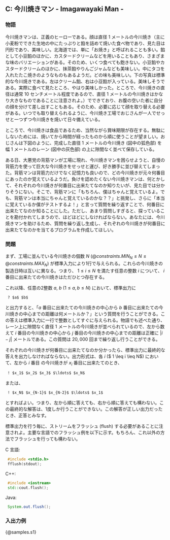 ## C: 今川焼きマン - Imagawayaki Man -

### 物語
今川焼きマンは、正義のヒーローである。顔は直径 $1$ メートルの今川焼き（主に小麦粉でできた生地の中にたっぷりと餡を詰めて焼いた食べ物であり、見た目は円形であり、美味しい。北海道では、単に「お焼き」と呼ばれることも多い。餡として小豆餡のほかに、カスタードクリームなどを用いることもあり、さまざまな味のバリエーションがある。そのため、いくつ食べても飽きない。小豆餡やカスタードクリームのほかに、抹茶餡やりんごジャムなども美味しい。中にタコを入れたたこ焼きのようなものもあるようだ。どの味も美味しい。下の写真は標準的な今川焼きである。左はクリーム餡、右は小豆餡が入っている。美味しそうである。実際に食べて見たところ、やはり美味しかった。ところで、今川焼きの直径は通常 $10$ センチメートル程度であるので、直径 $1$ メートルの今川焼きはかなり大きなものであることに注意されよ。）でできており、お腹の空いた者に自分の顔を分けて差し出すこともある。そのため、必要に応じて顔を取り替える必要がある。いつでも取り替えられるように、今川焼き工場でおじさんが一人でせっせと一つずつ今川焼きを焼いて日々備えている。

ところで、今川焼きは食品であるため、当然ながら賞味期限が存在する。無駄にしないためには、焼いてから時間が経ったものから順に使うことが望ましい。おじさんは下図のように、完成した直径 $1$ メートルの今川焼き (図中の狐色部) を幅 $1$ メートルのレーン (図中の灰色部) の上に隙間なく並べて保存している。

ある日、大悪党の背筋マンが工場に現れ、今川焼きマンを困らせようと、自慢の背筋力を使って巨大な今川焼きをせっせと運び、好き勝手に並び替えてしまった。背筋マンは背筋力だけでなく記憶力も良いので、どの今川焼きが元々何番目にあったのか覚えているようだ。負けを認めたくない今川焼きマンは、何とかして、それぞれの今川焼きが何番目に出来たてなのか知りたいが、見た目では分かりそうにない。そこで、背筋マンに「もちろん、僕はちゃんと覚えているよ。でも、背筋マンは本当にちゃんと覚えているのかな？？」と挑発し、さらに「本当に覚えているか僕がテストするよ！」と言って質問を繰り返すことで、何番目に出来たてなのか知ることにした。ただし、あまり質問しすぎると、探っていることを勘付かれてしまうので、ほどほどにしなければならない。あなたには、今川焼きマンを助けるため、質問を繰り返し生成し、それぞれの今川焼きが何番目に出来たてなのかを当てるプログラムを作成してほしい。

### 問題

まず、工場に並んでいる今川焼きの個数 $N$ (${@constraints.MIN_N} \leq N \leq {@constraints.MAX_N}$) が標準入力により1行で与えられる。これらの今川焼きの製造日時は互いに異なる。つまり、 $1 \leq i \leq N$ を満たす任意の整数 $i$ について、 $i$ 番目に出来たての今川焼きはただひとつ存在する。

これ以降、任意の2整数 $a$, $b$ ($1 \leq a, b \leq N$) において、標準出力に

```
 ? $a$ $b$
```

と出力すると、「$a$ 番目に出来たての今川焼きの中心から $b$ 番目に出来たての今川焼きの中心までの距離は何メートルか？」という質問を行うことができる。この答えは標準入力に一行で整数としてすぐに与えられる。物語でも述べた通り、レーン上に隙間なく直径 $1$ メートルの今川焼きが並べられているので、左から数えて $i$ 番目の今川焼きの中心から $j$ 番目の今川焼きの中心までの距離は正確に $|i - j|$ メートルである。この質問は $20{,}000$ 回まで繰り返し行うことができる。

それぞれの今川焼きが何番目に出来たてなのか分かったら、標準出力に最終的な答えを出力しなければならない。出力形式は、各 $i$ ($ 1 \leq i \leq N$) において、左から $i$ 番目 の今川焼きが $x_i$ 番目に出来たてのとき、

```
 ! $x_1$ $x_2$ $x_3$ $\ldots$ $x_N$
```

または、

```
 ! $x_N$ $x_{N-1}$ $x_{N-2}$ $\ldots$ $x_1$
```

とすればよい。つまり、左から順に答えても、右から順に答えても構わない。この最終的な解答は、1度しか行うことができない。この解答が正しい出力だったとき、正答とみなす。

標準出力を行う毎に、ストリームをフラッシュ (flush) する必要があることに注意されよ。主要な言語でのフラッシュ例を以下に示す。もちろん、これ以外の方法でフラッシュを行っても構わない。

C 言語:

```c
 #include <stdio.h>
 fflush(stdout);
```

C++:

```cpp
 #include <iostream>
 std::cout.flush();
```

Java:

```java
 System.out.flush();
```

### 入出力例

{@samples.s1}


